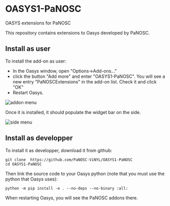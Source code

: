 # OASYS1-PaNOSC
OASYS extensions for PaNOSC

This repository contains extensions to Oasys developed by PaNOSC. 

## Install as user

To install the add-on as user: 

+ In the Oasys window, open "Options->Add-ons..."
+ click the button "Add more" and enter "OASYS1-PaNOSC". You will see a
new entry "PaNOSCExtensions" in the add-on list. Check it and click "OK"
+ Restart Oasys.

![addon menu](https://github.com/oasys-PaNOSC-kit/OASYS1-PaNOSC-Extensions/blob/master/images/image2.png "addon menu")

Once it is installed, it should populate the widget bar on the side.

![side menu](https://github.com/oasys-PaNOSC-kit/OASYS1-PaNOSC-Extensions/blob/master/images/image1.png "side menu")

## Install as developper

To install it as developper, download it from github:
```
git clone  https://github.com/PaNOSC-ViNYL/OASYS1-PaNOSC
cd OASYS1-PaNOSC
```

Then link the source code to your Oasys python (note that you must use the python that Oasys uses):  
```
python -m pip install -e . --no-deps --no-binary :all:
```

When restarting Oasys, you will see the PaNOSC addons there.



